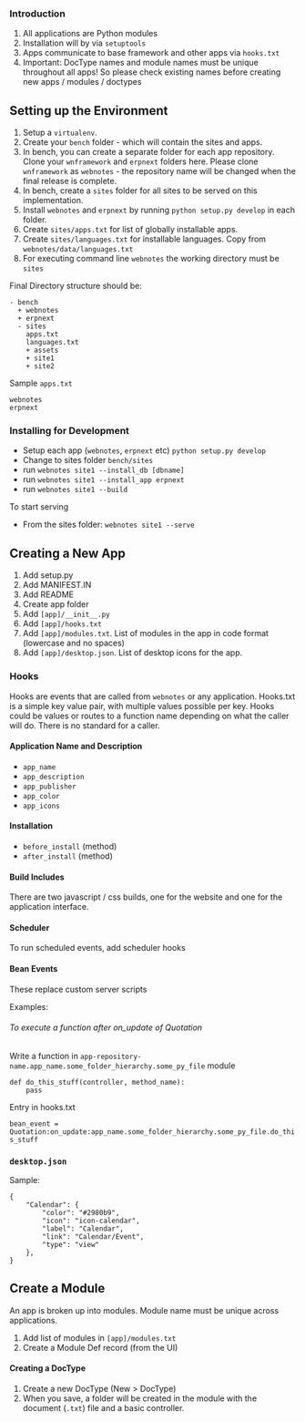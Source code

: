 ### Introduction

1. All applications are Python modules
1. Installation will by via `setuptools`
1. Apps communicate to base framework and other apps via `hooks.txt`
1. Important: DocType names and module names must be unique throughout all apps! So please check existing names before creating new apps / modules / doctypes

## Setting up the Environment

1. Setup a `virtualenv`.
1. Create your `bench` folder - which will contain the sites and apps.
1. In bench, you can create a separate folder for each app repository. Clone your `wnframework` and `erpnext` folders here. Please clone `wnframework` as `webnotes` - the repository name will be changed when the final release is complete.
1. In bench, create a `sites` folder for all sites to be served on this implementation.
1. Install `webnotes` and `erpnext` by running `python setup.py develop` in each folder.
1. Create `sites/apps.txt` for list of globally installable apps.
1. Create `sites/languages.txt` for installable languages. Copy from `webnotes/data/languages.txt`
1. For executing command line `webnotes` the working directory must be `sites`

Final Directory structure should be:

```
- bench
  + webnotes
  + erpnext
  - sites
    apps.txt
    languages.txt
    + assets
    + site1
    + site2
```

Sample `apps.txt`

```
webnotes
erpnext
```

### Installing for Development

- Setup each app (`webnotes`, `erpnext` etc) `python setup.py develop`
- Change to sites folder `bench/sites`
- run `webnotes site1 --install_db [dbname]`
- run `webnotes site1 --install_app erpnext`
- run `webnotes site1 --build`

To start serving

- From the sites folder: `webnotes site1 --serve`
## Creating a New App

1. Add setup.py
1. Add MANIFEST.IN
1. Add README
1. Create app folder
1. Add `[app]/__init__.py`
1. Add `[app]/hooks.txt`
1. Add `[app]/modules.txt`. List of modules in the app in code format (lowercase and no spaces)
1. Add `[app]/desktop.json`. List of desktop icons for the app.

### Hooks

Hooks are events that are called from `webnotes` or any application. Hooks.txt is a simple key value pair, with multiple values possible per key. Hooks could be values or routes to a function name depending on what the caller will do. There is no standard for a caller.

#### Application Name and Description

- `app_name`
- `app_description`
- `app_publisher`
- `app_color`
- `app_icons`

#### Installation

- `before_install` (method)
- `after_install` (method)

#### Build Includes

There are two javascript / css builds, one for the website and one for the application interface.

#### Scheduler

To run scheduled events, add scheduler hooks

#### Bean Events

These replace custom server scripts

Examples:

###### To execute a function after on_update of Quotation

Write a function in `app-repository-name.app_name.some_folder_hierarchy.some_py_file` module

    def do_this_stuff(controller, method_name):
        pass

Entry in hooks.txt

`bean_event = Quotation:on_update:app_name.some_folder_hierarchy.some_py_file.do_this_stuff`

### `desktop.json`

Sample:

```
{
	"Calendar": {
		"color": "#2980b9", 
		"icon": "icon-calendar", 
		"label": "Calendar", 
		"link": "Calendar/Event", 
		"type": "view"
	}, 
}
```

## Create a Module

An app is broken up into modules. Module name must be unique across applications.

1. Add list of modules in `[app]/modules.txt`
1. Create a Module Def record (from the UI)

#### Creating a DocType

1. Create a new DocType (New > DocType)
1. When you save, a folder will be created in the module with the document (`.txt`) file and a basic controller.